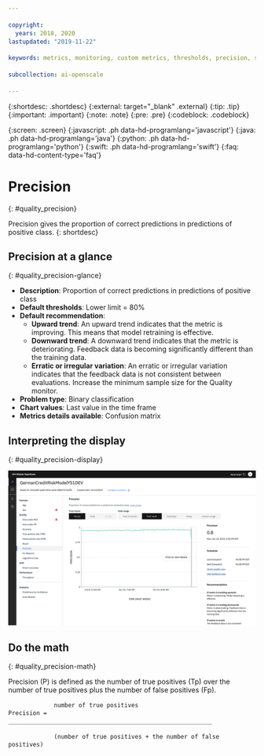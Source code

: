 ```yaml
---

copyright:
  years: 2018, 2020
lastupdated: "2019-11-22"

keywords: metrics, monitoring, custom metrics, thresholds, precision, score, schedule, recommendation

subcollection: ai-openscale

---
```


{:shortdesc: .shortdesc}
{:external: target="_blank" .external}
{:tip: .tip}
{:important: .important}
{:note: .note}
{:pre: .pre}
{:codeblock: .codeblock}

{:screen: .screen}
{:javascript: .ph data-hd-programlang='javascript'}
{:java: .ph data-hd-programlang='java'}
{:python: .ph data-hd-programlang='python'}
{:swift: .ph data-hd-programlang='swift'}
{:faq: data-hd-content-type='faq'}

# Precision
{: #quality_precision}

Precision gives the proportion of correct predictions in predictions of positive class.
{: shortdesc}

## Precision at a glance
{: #quality_precision-glance}

- **Description**: Proportion of correct predictions in predictions of positive class
- **Default thresholds**: Lower limit = 80%
- **Default recommendation**:
   - **Upward trend**: An upward trend indicates that the metric is improving. This means that model retraining is effective.
   - **Downward trend**: A downward trend indicates that the metric is deteriorating. Feedback data is becoming significantly different than the training data.
   - **Erratic or irregular variation**: An erratic or irregular variation indicates that the feedback data is not consistent between evaluations. Increase the minimum sample size for the Quality monitor.
- **Problem type**: Binary classification
- **Chart values**: Last value in the time frame
- **Metrics details available**: Confusion matrix

## Interpreting the display
{: #quality_precision-display}

![the Precision chart is displayed.](images/wos-quality-precision.png)

## Do the math
{: #quality_precision-math}

Precision (P) is defined as the number of true positives (Tp) over the number of true positives plus the number of false positives (Fp).


```
             number of true positives
Precision =  __________________________________________________________

             (number of true positives + the number of false positives)
```